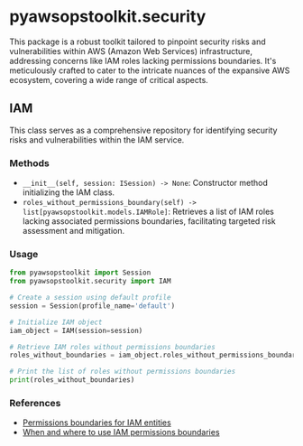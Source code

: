# pyawsopstoolkit.security

This package is a robust toolkit tailored to pinpoint security risks and vulnerabilities within AWS (Amazon Web
Services) infrastructure, addressing concerns like IAM roles lacking permissions boundaries. It's meticulously crafted
to cater to the intricate nuances of the expansive AWS ecosystem, covering a wide range of critical aspects.

## IAM

This class serves as a comprehensive repository for identifying security risks and vulnerabilities within the IAM
service.

### Methods

- `__init__(self, session: ISession) -> None`: Constructor method initializing the IAM class.
- `roles_without_permissions_boundary(self) -> list[pyawsopstoolkit.models.IAMRole]`: Retrieves a list of IAM roles
  lacking associated permissions boundaries, facilitating targeted risk assessment and mitigation.

### Usage

```python
from pyawsopstoolkit import Session
from pyawsopstoolkit.security import IAM

# Create a session using default profile
session = Session(profile_name='default')

# Initialize IAM object
iam_object = IAM(session=session)

# Retrieve IAM roles without permissions boundaries
roles_without_boundaries = iam_object.roles_without_permissions_boundary()

# Print the list of roles without permissions boundaries
print(roles_without_boundaries)
```

### References

- [Permissions boundaries for IAM entities](https://docs.aws.amazon.com/IAM/latest/UserGuide/access_policies_boundaries.html)
- [When and where to use IAM permissions boundaries](https://aws.amazon.com/blogs/security/when-and-where-to-use-iam-permissions-boundaries/)
